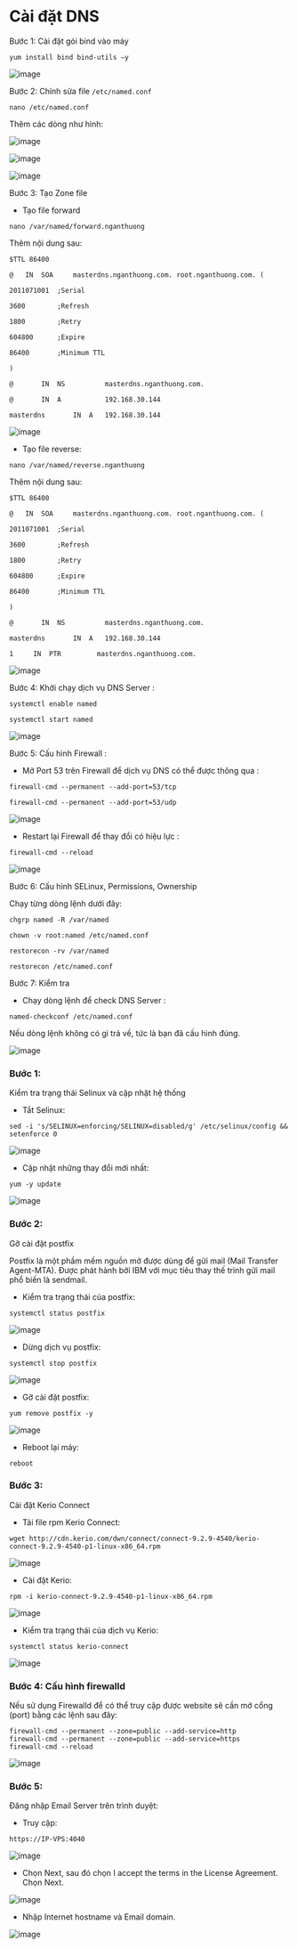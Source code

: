 # Cài đặt DNS

Bước 1: Cài đặt gói bind vào máy

```
yum install bind bind-utils –y
```

![image](https://user-images.githubusercontent.com/111716161/192222273-d5bc3350-71a5-4d54-9bfb-bbc736369a1c.png)

Bước 2: Chỉnh sửa file `/etc/named.conf`

```
nano /etc/named.conf
```

Thêm các dòng như hình:

![image](https://user-images.githubusercontent.com/111716161/192223171-d555663a-237d-4282-b1e3-b1d058b4e160.png)

![image](https://user-images.githubusercontent.com/111716161/192223717-52d664be-3def-4d75-a952-1ead18b15f6e.png)

![image](https://user-images.githubusercontent.com/111716161/192224653-57453625-05d4-41c3-a12a-07a68c142aa3.png)

Bước 3: Tạo Zone file

- Tạo file forward

```
nano /var/named/forward.nganthuong
```

Thêm nội dung sau:

```
$TTL 86400

@   IN  SOA     masterdns.nganthuong.com. root.nganthuong.com. (

2011071001  ;Serial

3600        ;Refresh

1800        ;Retry

604800      ;Expire

86400       ;Minimum TTL

)

@       IN  NS          masterdns.nganthuong.com.

@       IN  A           192.168.30.144

masterdns       IN  A   192.168.30.144
```

![image](https://user-images.githubusercontent.com/111716161/192226335-724a482d-6a8d-402b-9790-f2a133d32c9c.png)

- Tạo file reverse:

```
nano /var/named/reverse.nganthuong
```

Thêm nội dung sau:

```
$TTL 86400

@   IN  SOA     masterdns.nganthuong.com. root.nganthuong.com. (

2011071001  ;Serial

3600        ;Refresh

1800        ;Retry

604800      ;Expire

86400       ;Minimum TTL

)

@       IN  NS          masterdns.nganthuong.com.

masterdns       IN  A   192.168.30.144

1     IN  PTR         masterdns.nganthuong.com.
```

![image](https://user-images.githubusercontent.com/111716161/192227370-e0765bb9-dd97-4afd-80a2-9486859cb9e2.png)

Bước 4: Khởi chạy dịch vụ DNS Server :

```
systemctl enable named

systemctl start named
```

![image](https://user-images.githubusercontent.com/111716161/192227571-f67dd542-9777-416d-99df-0fdf59a1f4f5.png)

Bước 5: Cấu hình Firewall :

- Mở Port 53 trên Firewall để dịch vụ DNS có thể được thông qua :

```
firewall-cmd --permanent --add-port=53/tcp

firewall-cmd --permanent --add-port=53/udp
```

![image](https://user-images.githubusercontent.com/111716161/192227855-dbf43b7c-9dad-4bf1-8cb8-7f1a6b3bf3ac.png)

- Restart lại Firewall để thay đổi có hiệu lực :

```
firewall-cmd --reload
```

![image](https://user-images.githubusercontent.com/111716161/192227908-c2a5226d-1a39-4daa-b045-c95dc17e4084.png)

Bước 6: Cấu hình SELinux, Permissions, Ownership 

Chạy từng dòng lệnh dưới đây:

```
chgrp named -R /var/named

chown -v root:named /etc/named.conf

restorecon -rv /var/named

restorecon /etc/named.conf
```

Bước 7: Kiểm tra

- Chạy dòng lệnh để check DNS Server :

```
named-checkconf /etc/named.conf
```

Nếu dòng lệnh không có gì trả về, tức là bạn đã cấu hình đúng.

![image](https://user-images.githubusercontent.com/111716161/192228400-5a04b44a-bd79-4a5f-bbae-f70d484b1d74.png)








### Bước 1: 

Kiểm tra trạng thái Selinux và cập nhật hệ thống

- Tắt Selinux:

```
sed -i 's/SELINUX=enforcing/SELINUX=disabled/g' /etc/selinux/config && setenforce 0
```

![image](https://user-images.githubusercontent.com/111716161/192210104-75c1342c-bf3a-4822-8c5f-f02622f126dd.png)

- Cập nhật những thay đổi mới nhất:

```
yum -y update
```

![image](https://user-images.githubusercontent.com/111716161/192212508-bf607b8f-8f46-40bb-bb9d-d6c0e64b2c2d.png)

### Bước 2: 

Gỡ cài đặt postfix

Postfix là một phầm mềm nguồn mở được dùng để gửi mail (Mail Transfer Agent-MTA). Được phát hành bởi IBM với mục tiêu thay thế trình gửi mail phổ biến là sendmail.

- Kiểm tra trạng thái của postfix:

```
systemctl status postfix
```

![image](https://user-images.githubusercontent.com/111716161/192212568-5b76c5ff-78f6-4146-b67a-cb5dee27bb04.png)

- Dừng dịch vụ postfix:

```
systemctl stop postfix
```

![image](https://user-images.githubusercontent.com/111716161/192213133-13e0508c-a062-479d-adc2-789d0a3ddf1a.png)

- Gỡ cài đặt postfix:

```
yum remove postfix -y
```

![image](https://user-images.githubusercontent.com/111716161/192213076-500e9148-4fda-4fb6-b4fa-4b3b29ed7cd5.png)

- Reboot lại máy: 

```
reboot
```

### Bước 3: 

Cài đặt Kerio Connect

- Tải file rpm Kerio Connect:

```
wget http://cdn.kerio.com/dwn/connect/connect-9.2.9-4540/kerio-connect-9.2.9-4540-p1-linux-x86_64.rpm
```

![image](https://user-images.githubusercontent.com/111716161/192214081-7451b7f4-b873-41ea-abed-4615c3949573.png)

- Cài đặt Kerio:

```
rpm -i kerio-connect-9.2.9-4540-p1-linux-x86_64.rpm
```

![image](https://user-images.githubusercontent.com/111716161/192214226-ad1a97d4-c7cd-402d-902c-3cc58316fa61.png)

- Kiểm tra trạng thái của dịch vụ Kerio:

```
systemctl status kerio-connect
```

![image](https://user-images.githubusercontent.com/111716161/192214283-86932370-b913-4bd4-b68d-043ff819e9bb.png)

### Bước 4: Cấu hình firewalld

Nếu sử dụng Firewalld để có thể truy cập được website sẽ cần mở cổng (port) bằng các lệnh sau đây:

```
firewall-cmd --permanent --zone=public --add-service=http
firewall-cmd --permanent --zone=public --add-service=https
firewall-cmd --reload
```

![image](https://user-images.githubusercontent.com/111716161/192214411-e0ba1746-1ab2-46d9-985e-e9bc2dc6940d.png)

### Bước 5: 

Đăng nhập Email Server trên trình duyệt:

- Truy cập: 

```
https://IP-VPS:4040
```

![image](https://user-images.githubusercontent.com/111716161/192214884-04fee67e-ccf4-4a69-abc1-4d5cdd999f51.png)

- Chọn Next, sau đó chọn I accept the terms in the License Agreement. Chọn Next. 

![image](https://user-images.githubusercontent.com/111716161/192215077-fcc2b0d5-2b12-4312-b2a3-0d1339ba6149.png)

- Nhập Internet hostname và Email domain.

![image](https://user-images.githubusercontent.com/111716161/192216678-43edaa08-c01f-4376-9071-78941a1ed786.png)


